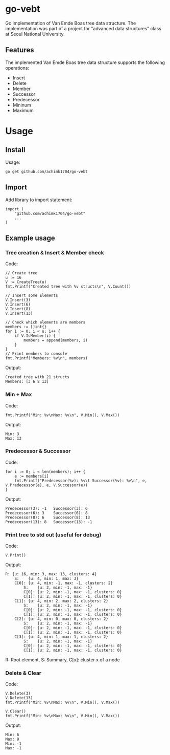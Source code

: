 go-vebt
=======

Go implementation of Van Emde Boas tree data structure. The implementation was part of a project for "advanced data structures" class at Seoul National University.

## Features
The implemented Van Emde Boas tree data structure supports the following operations:

* Insert
* Delete
* Member
* Successor
* Predecessor
* Mininum
* Maximum

# Usage

## Install
Usage:
```
go get github.com/achimk1704/go-vebt
```

## Import
Add library to import statement:
```
import (	
	"github.com/achimk1704/go-vebt"
	...
)
```

## Example usage

### Tree creation & Insert & Member check
Code:
```
// Create tree
u := 16
V := CreateTree(u)
fmt.Printf("Created tree with %v structs\n", V.Count())

// Insert some Elements
V.Insert(3)
V.Insert(6)
V.Insert(8)
V.Insert(13)

// Check which elements are members
members := []int{}
for i := 0; i < u; i++ {
	if V.IsMember(i) {
		members = append(members, i)
	}
}
// Print members to console
fmt.Printf("Members: %v\n", members)
```

Output:
```
Created tree with 21 structs
Members: [3 6 8 13]
```

### Min + Max
Code:
``` 
fmt.Printf("Min: %v\nMax: %v\n", V.Min(), V.Max())
```

Output:
```
Min: 3
Max: 13
```

### Predecessor & Successor
Code:
``` 
for i := 0; i < len(members); i++ {
	e := members[i]
	fmt.Printf("Predecessor(%v): %v\t Successor(%v): %v\n", e, V.Predecessor(e), e, V.Successor(e))	
}
```

Output:
```
Predecessor(3): -1	 Successor(3): 6
Predecessor(6): 3	 Successor(6): 8
Predecessor(8): 6	 Successor(8): 13
Predecessor(13): 8	 Successor(13): -1
```

### Print tree to std out (useful for debug)
Code:
``` 
V.Print()
```

Output:
```
R: {u: 16, min: 3, max: 13, clusters: 4}
	S:    {u: 4, min: 1, max: 3}
	C[0]: {u: 4, min: -1, max: -1, clusters: 2}
		S:    {u: 2, min: -1, max: -1}
		C[0]: {u: 2, min: -1, max: -1, clusters: 0}
		C[1]: {u: 2, min: -1, max: -1, clusters: 0}
	C[1]: {u: 4, min: 2, max: 2, clusters: 2}
		S:    {u: 2, min: -1, max: -1}
		C[0]: {u: 2, min: -1, max: -1, clusters: 0}
		C[1]: {u: 2, min: -1, max: -1, clusters: 0}
	C[2]: {u: 4, min: 0, max: 0, clusters: 2}
		S:    {u: 2, min: -1, max: -1}
		C[0]: {u: 2, min: -1, max: -1, clusters: 0}
		C[1]: {u: 2, min: -1, max: -1, clusters: 0}
	C[3]: {u: 4, min: 1, max: 1, clusters: 2}
		S:    {u: 2, min: -1, max: -1}
		C[0]: {u: 2, min: -1, max: -1, clusters: 0}
		C[1]: {u: 2, min: -1, max: -1, clusters: 0}
```
R: Root element, S: Summary, C[x]: cluster x of a node

### Delete & Clear
Code:
``` 
V.Delete(3)
V.Delete(13)
fmt.Printf("Min: %v\nMax: %v\n", V.Min(), V.Max())

V.Clear()
fmt.Printf("Min: %v\nMax: %v\n", V.Min(), V.Max())
```

Output:
``` 
Min: 6
Max: 8
Min: -1
Max: -1
```



